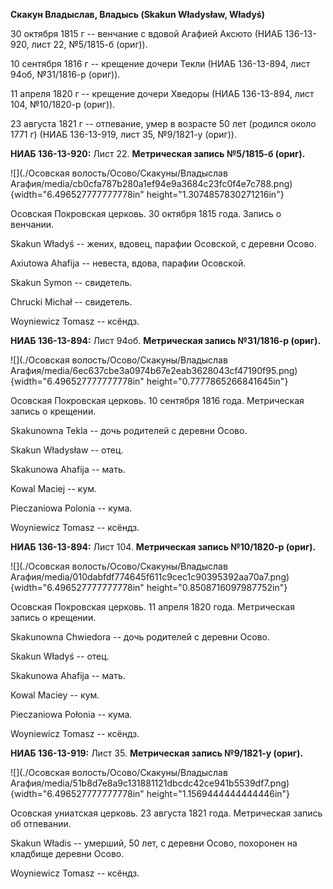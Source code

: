**Скакун Владыслав, Владысь (Skakun Władysław, Władyś)**

30 октября 1815 г -- венчание с вдовой Агафией Аксюто (НИАБ 136-13-920,
лист 22, №5/1815-б (ориг)).

10 сентября 1816 г -- крещение дочери Текли (НИАБ 136-13-894, лист 94об,
№31/1816-р (ориг)).

11 апреля 1820 г -- крещение дочери Хведоры (НИАБ 136-13-894, лист 104,
№10/1820-р (ориг)).

23 августа 1821 г -- отпевание, умер в возрасте 50 лет (родился около
1771 г) (НИАБ 136-13-919, лист 35, №9/1821-у (ориг)).

**НИАБ 136-13-920:** Лист 22. **Метрическая запись №5/1815-б (ориг).**

![](./Осовская волость/Осово/Скакуны/Владыслав Агафия/media/cb0cfa787b280a1ef94e9a3684c23fc0f4e7c788.png){width="6.496527777777778in"
height="1.3074857830271216in"}

Осовская Покровская церковь. 30 октября 1815 года. Запись о венчании.

Skakun Władyś -- жених, вдовец, парафии Осовской, с деревни Осово.

Axiutowa Ahafija -- невеста, вдова, парафии Осовской.

Skakun Symon -- свидетель.

Chrucki Michał -- свидетель.

Woyniewicz Tomasz -- ксёндз.

**НИАБ 136-13-894:** Лист 94об. **Метрическая запись №31/1816-р
(ориг).**

![](./Осовская волость/Осово/Скакуны/Владыслав Агафия/media/6ec637cbe3a0974b67e2eab3628043cf47190f95.png){width="6.496527777777778in"
height="0.7777865266841645in"}

Осовская Покровская церковь. 10 сентября 1816 года. Метрическая запись о
крещении.

Skakunowna Tekla -- дочь родителей с деревни Осовo.

Skakun Władysław -- отец.

Skakunowa Ahafija -- мать.

Kowal Maciej -- кум.

Pieczaniowa Polonia -- кума.

Woyniewicz Tomasz -- ксёндз.

**НИАБ 136-13-894:** Лист 104. **Метрическая запись №10/1820-р (ориг).**

![](./Осовская волость/Осово/Скакуны/Владыслав Агафия/media/010dabfdf774645f611c9cec1c90395392aa70a7.png){width="6.496527777777778in"
height="0.8508716097987752in"}

Осовская Покровская церковь. 11 апреля 1820 года. Метрическая запись о
крещении.

Skakunowna Chwiedora -- дочь родителей с деревни Осовo.

Skakun Władyś -- отец.

Skakunowa Ahafija -- мать.

Kowal Maciey -- кум.

Pieczaniowa Połonia -- кума.

Woyniewicz Tomasz -- ксёндз.

**НИАБ 136-13-919:** Лист 35. **Метрическая запись №9/1821-у (ориг).**

![](./Осовская волость/Осово/Скакуны/Владыслав Агафия/media/51b8d7e8a9c131881121dbcdc42ce941b5539df7.png){width="6.496527777777778in"
height="1.1569444444444446in"}

Осовская униатская церковь. 23 августа 1821 года. Метрическая запись об
отпевании.

Skakun Władis -- умерший, 50 лет, с деревни Осово, похоронен на кладбище
деревни Осово.

Woyniewicz Tomasz -- ксёндз.
